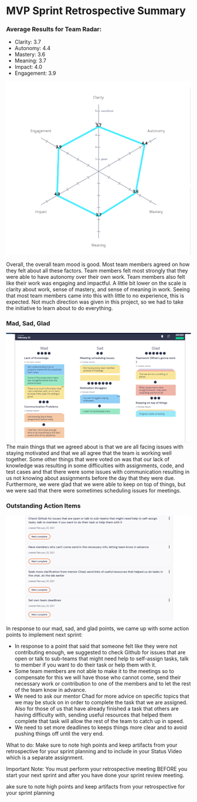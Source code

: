 # MVP Sprint Retrospective Summary

### Average Results for Team Radar:
- Clarity: 3.7
- Autonomy: 4.4
- Mastery: 3.6
- Meaning: 3.7
- Impact: 4.0
- Engagement: 3.9

![avg](averages-retrium.PNG)



Overall, the overall team mood is good. Most team members agreed on how they felt about all these factors. Team members felt most strongly that they were able to have autonomy over their own work. Team members also felt like their work was engaging and impactful. A little bit lower on the scale is clarity about work, sense of mastery, and sense of meaning in work. Seeing that most team members came into this with little to no experience, this is expected. Not much direction was given in this project, so we had to take the initiative to learn about to do everything. 

### Mad, Sad, Glad
![madsadglad](madsadglad.png)
The main things that we agreed about is that we are all facing issues with staying motivated and that
we all agree that the team is working well together. Some other things that were voted on was that
our lack of knowledge was resulting in some difficulties with assignments, code, and test cases and that there were some issues with communication resulting in us not knowing about assignments before the day that they were due. Furthermore, we were glad that we were able to keep on top of things, but we were
sad that there were sometimes scheduling issues for meetings.


### Outstanding Action Items
![](outstanding-action-items.PNG)
In response to our mad, sad, and glad points, we came up with some action points to implement next sprint:
* In response to a point that said that someone felt like they were not contributing enough, we suggested to check Github for issues that are open or talk to sub-teams that might need help to self-assign tasks, talk to member if you want to do their task or help them with it. 
*  Some team members are not able to make it to the meetings so to compensate for this we will have those who cannot come, send their necessary work or contribution to one of the members and to let the rest of the team know in advance.
*  We need to ask our mentor Chad for more advice on specific topics that we may be stuck on in order to complete the task that we are assigned. Also for those of us that have already finished a task that others are having difficulty with, sending useful resources that helped them complete that task will allow the rest of the team to catch up in speed.
*  We need to set more deadlines to keeps things more clear and to avoid pushing things off until the very end.



What to do:
Make sure to note high points and keep artifacts from your retrospective for your sprint planning and to include in your Status Video which is a separate assignment.  

Important Note:  You must perform your retrospective meeting BEFORE you start your next sprint and after you have done your sprint review meeting. 



ake sure to note high points and keep artifacts from your retrospective for your sprint planning

